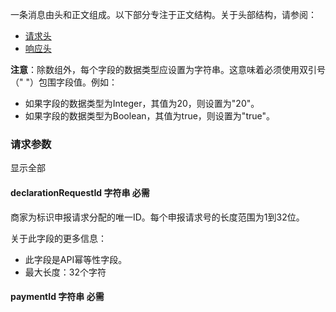 一条消息由头和正文组成。以下部分专注于正文结构。关于头部结构，请参阅：

*   [请求头](https://global.alipay.com/docs/ac/ams/api_fund#ML5ur)
*   [响应头](https://global.alipay.com/docs/ac/ams/api_fund#WWH90)

**注意**：除数组外，每个字段的数据类型应设置为字符串。这意味着必须使用双引号（" "）包围字段值。例如：

*   如果字段的数据类型为Integer，其值为20，则设置为"20"。
*   如果字段的数据类型为Boolean，其值为true，则设置为"true"。

### 请求参数

显示全部

#### declarationRequestId 字符串  必需

商家为标识申报请求分配的唯一ID。每个申报请求号的长度范围为1到32位。

关于此字段的更多信息：

*   此字段是API幂等性字段。
*   最大长度：32个字符

#### paymentId 字符串  必需